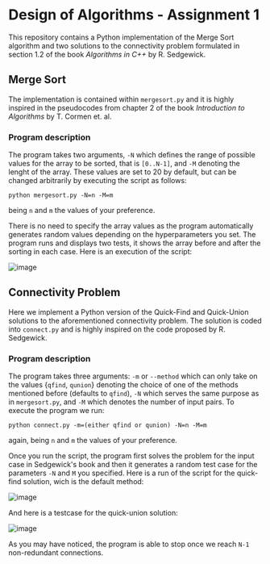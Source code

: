 # Design of Algorithms - Assignment 1

This repository contains a Python implementation of the Merge Sort algorithm and two solutions to the connectivity problem formulated in section 1.2 of the book *Algorithms in C++* by R. Sedgewick.

## Merge Sort
The implementation is contained within `mergesort.py` and it is highly inspired in the pseudocodes from chapter 2 of the book *Introduction to Algorithms* by T. Cormen et. al.

### Program description
The program takes two arguments, `-N` which defines the range of possible values for the array to be sorted, that is `[0..N-1]`, and `-M` denoting the lenght of the array. These values are set to 20 by default, but can be changed arbitrarily by executing the script as follows:

`python mergesort.py -N=n -M=m`

being `n` and `m` the values of your preference.

There is no need to specify the array values as the program automatically generates random values depending on the hyperparameters you set. The program runs and displays two tests, it shows the array before and after the sorting in each case. Here is an execution of the script:

![image](https://user-images.githubusercontent.com/95151624/221078024-9462fa03-3308-49f9-9f86-0761a3ee7ec1.png)

## Connectivity Problem
Here we implement a Python version of the Quick-Find and Quick-Union solutions to the aforementioned connectivity problem. The solution is coded into `connect.py` and is highly inspired on the code proposed by R. Sedgewick.

### Program description
The program takes three arguments: `-m` or `--method` which can only take on the values {`qfind`, `qunion`} denoting the choice of one of the methods mentioned before (defaults to `qfind`), `-N` which serves the same purpose as in `mergesort.py`, and `-M` which denotes the number of input pairs.
To execute the program we run:

`python connect.py -m=(either qfind or qunion) -N=n -M=m`

again, being `n` and `m` the values of your preference.

Once you run the script, the program first solves the problem for the input case in Sedgewick's book and then it generates a random test case for the parameters `-N` and `M` you specified. Here is a run of the script for the quick-find solution, wich is the default method:

![image](https://user-images.githubusercontent.com/95151624/221082321-a33b904a-059d-42e9-80f5-a81442ae94e8.png)

And here is a testcase for the quick-union solution:

![image](https://user-images.githubusercontent.com/95151624/221082651-f32948ed-dd2e-4379-b719-be8bfec1ebad.png)

As you may have noticed, the program is able to stop once we reach `N-1` non-redundant connections.
